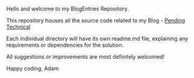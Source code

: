 Hello and welcome to my BlogEntries Repository.

This repository houses all the source code related to my Blog - [Pending Technical](http://http://pendingtechnical.azurewebsites.net/)

Each individual directory will have its own readme.md file, explaining any requirements or dependencies for the solution.

All suggestions or improvements are most definitely welcomed!

Happy coding,
Adam



